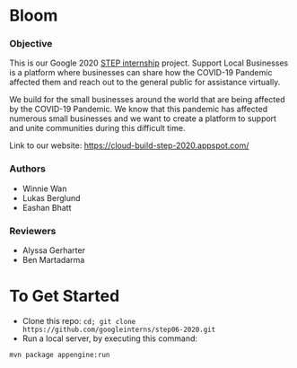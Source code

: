 # Bloom

### Objective

This is our Google 2020 [STEP internship](https://buildyourfuture.withgoogle.com/programs/step/) project. 
Support Local Businesses is a platform where businesses can share how the COVID-19 Pandemic affected 
them and reach out to the general public for assistance virtually. 

We build for the small businesses around the world that are being affected 
by the COVID-19 Pandemic. We know that this pandemic has affected numerous small businesses 
and we want to create a platform to support and unite communities during this difficult time.

Link to our website: https://cloud-build-step-2020.appspot.com/

### Authors

- Winnie Wan 
- Lukas Berglund
- Eashan Bhatt

### Reviewers 

- Alyssa Gerharter
- Ben Martadarma

# To Get Started

- Clone this repo: `cd; git clone https://github.com/googleinterns/step06-2020.git`
- Run a local server, by executing this command:

```bash
mvn package appengine:run
```